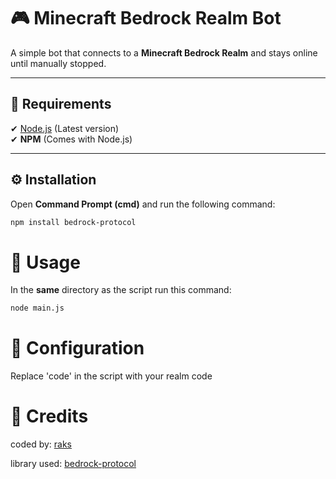 # 🎮 Minecraft Bedrock Realm Bot

A simple bot that connects to a **Minecraft Bedrock Realm** and stays online until manually stopped.

---

## 📌 Requirements  
✔ [Node.js](https://nodejs.org/) (Latest version)  
✔ **NPM** (Comes with Node.js)  

---

## ⚙️ Installation  
Open **Command Prompt (cmd)** and run the following command:  

```sh
npm install bedrock-protocol
```
# 🚀 Usage 
In the **same** directory as the script run this command:

```sh
node main.js
```

# 🔧 Configuration
Replace 'code' in the script with your realm code

# 👤 Credits
coded by: [raks](https://discord.com/users/1307775273131049082)

library used: [bedrock-protocol](https://github.com/PrismarineJS/bedrock-protocol)
